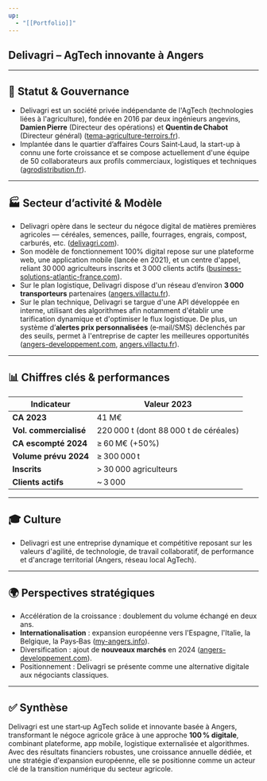 ```yaml
---
up:
  - "[[Portfolio]]"
---
```

## Delivagri – AgTech innovante à Angers

---
## 📌 Statut & Gouvernance

- Delivagri est un société privée indépendante de l'AgTech (technologies liées à l'agriculture), fondée en 2016 par deux ingénieurs angevins, **Damien Pierre** (Directeur des opérations) et **Quentin de Chabot** (Directeur général) ([tema-agriculture-terroirs.fr](https://www.tema-agriculture-terroirs.fr/circuits-culture/cooperatives-negoces/un-negoce-agricole-100-digital-815288.php?utm_source=chatgpt.com "Un négoce agricole 100 % digital")).
- Implantée dans le quartier d’affaires Cours Saint‑Laud, la start-up à connu une forte croissance et se compose actuellement d'une équipe de 50 collaborateurs aux profils commerciaux, logistiques et techniques ([agrodistribution.fr](https://www.agrodistribution.fr/actualites-strategie/article/862108/delivagri-lance-une-vague-de-recrutement?utm_source=chatgpt.com "Delivagri lance une vague de recrutement")).    

---
## 🏭 Secteur d’activité & Modèle

- Delivagri opère dans le secteur du négoce digital de matières premières agricoles — céréales, semences, paille, fourrages, engrais, compost, carburés, etc. ([delivagri.com](https://delivagri.com/?utm_source=chatgpt.com "Delivagri - Productions agricoles livrées sur votre exploitation")).
- Son modèle de fonctionnement 100% digital repose sur une plateforme web, une application mobile (lancée en 2021), et un centre d'appel, reliant 30 000 agriculteurs inscrits et 3 000 clients actifs ([business-solutions-atlantic-france.com](https://www.business-solutions-atlantic-france.com/news/agrifood-atlantic-france-startup-delivagri-revolutionises-agricultural-trading/?utm_source=chatgpt.com "Delivagri: Transforming Agricultural Trade in Atlantic France - Business Solutions Atlantic France")).
- Sur le plan logistique, Delivagri dispose d'un réseau d’environ **3 000 transporteurs** partenaires ([angers.villactu.fr](https://www.angers.villactu.fr/la-start-up-delivagri-souhaite-renforcer-lindependance-des-agriculteurs/?utm_source=chatgpt.com "La start-up Delivagri souhaite « renforcer l’indépendance des agriculteurs » - Actualité Angers Villactu")).
- Sur le plan technique, Delivagri se targue d'une API développée en interne, utilisant des algorithmes afin notamment d'établir une tarification dynamique et d'optimiser le flux logistique. De plus, un système d’**alertes prix personnalisées** (e‑mail/SMS) déclenchés par des seuils, permet à l'entreprise de capter les meilleures opportunités ([angers-developpement.com](https://www.angers-developpement.com/delivagri-start-up-du-negoce-agricole/?utm_source=chatgpt.com "Delivagri, start-up AG-Tech du négoce agricole - ALDEV"), [angers.villactu.fr](https://www.angers.villactu.fr/la-start-up-delivagri-souhaite-renforcer-lindependance-des-agriculteurs/?utm_source=chatgpt.com "La start-up Delivagri souhaite « renforcer l’indépendance des agriculteurs » - Actualité Angers Villactu")).    

---
## 📊 Chiffres clés & performances

|**Indicateur**|**Valeur 2023**|
|---|---|
|**CA 2023**|41 M€|
|**Vol. commercialisé**|220 000 t (dont 88 000 t de céréales)|
|**CA escompté 2024**|≥ 60 M€ (+50%)|
|**Volume prévu 2024**|≥ 300 000 t|
|**Inscrits**|> 30 000 agriculteurs|
|**Clients actifs**|~ 3 000|

---
## 🎓 Culture 

- Delivagri est une entreprise dynamique et compétitive reposant sur les valeurs d'agilité, de technologie, de travail collaboratif, de performance et d'ancrage territorial (Angers, réseau local AgTech).

---
## 🌍 Perspectives stratégiques

- Accélération de la croissance : doublement du volume échangé en deux ans.
- **Internationalisation** : expansion européenne vers l'Espagne, l'Italie, la Belgique, la Pays‑Bas ([my-angers.info](https://my-angers.info/06/13/delivagri-la-start-up-angevine-de-lagtech-lance-son-application-mobile-qui-optimise-lacces-aux-meilleurs-prix-des-cereales/109876?utm_source=chatgpt.com "Delivagri : la start-up angevine de l’AgTech lance son application mobile qui optimise l’accès aux meilleurs prix des céréales – Angers Info")).
- Diversification : ajout de **nouveaux marchés** en 2024 ([angers-developpement.com](https://www.angers-developpement.com/delivagri-start-up-du-negoce-agricole/?utm_source=chatgpt.com "Delivagri, start-up AG-Tech du négoce agricole - ALDEV")).
- Positionnement : Delivagri se présente comme une alternative digitale aux négociants classiques.
    
---

## ✅ Synthèse

Delivagri est une start‑up AgTech solide et innovante basée à Angers, transformant le négoce agricole grâce à une approche **100 % digitale**, combinant plateforme, app mobile, logistique externalisée et algorithmes. Avec des résultats financiers robustes, une croissance annuelle dédiée, et une stratégie d'expansion européenne, elle se positionne comme un acteur clé de la transition numérique du secteur agricole.
